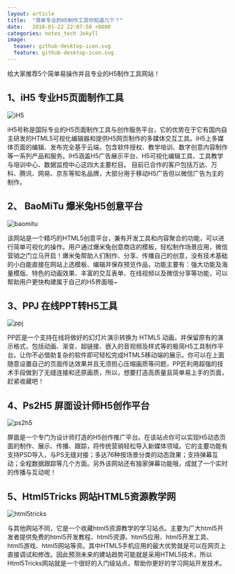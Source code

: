 ```yaml
---
layout: article
title:  "简单专业的H5制作工具你知道几个？"
date:   2018-01-22 22:07:50 +0800
categories: notes_tech Jekyll
image:
  teaser: github-desktop-icon.svg
  feature: github-desktop-icon.svg
---
```

给大家推荐5个简单易操作并且专业的H5制作工具网站！

## 1、iH5 专业H5页面制作工具
![iH5](https://pic3.zhimg.com/80/v2-95d310647ff13456a68e7d7c33f43207_hd.jpg)

iH5号称是国际专业的H5页面制作工具与创作服务平台，它的优势在于它有国内自主研发的HTML5可视化编辑器和提供H5网页制作的多媒体交互工具。iH5上多媒体页面的编辑、发布完全基于云端，包含软件授权、教学培训、数字创意内容制作等一系列产品和服务。IH5涵盖H5广告展示平台、H5可视化编辑工具、工具教学与培训中心、数据监控中心这四大主要栏目。 目前已合作的客户包括万达、万科、腾讯、网易、京东等知名品牌，大部分用于移动H5广告但以微信广告为主的制作。
## 2、 BaoMiTu 爆米兔H5创意平台

![baomitu](https://pic3.zhimg.com/80/v2-b2e98461158fd8e294425191c7057384_hd.jpg)

该网站是一个精巧的HTML5创意平台，兼有开发工具和内容聚合的功能，可以进行简单可视化的操作。用户通过爆米兔创意商店的模板，轻松制作场景应用，微信营销之门立马开启！爆米兔帮助人们制作、分享、传播自己的创意，没有技术基础的小白能直接在网站上选模板、编辑并保存预览作品，功能主要有：强大功能及海量模版、特色的动画效果、丰富的交互表单、在线视频以及微信分享等功能，可以帮助用户更快构建属于自己的H5界面哦~

## 3、PPJ 在线PPT转H5工具
![ppj](https://pic4.zhimg.com/80/v2-797f805ebaa178d1130efa56b43ef5bc_hd.jpg)

PP匠是一个支持在线将做好的幻灯片演示转换为 HTML5 动画，并保留原有的演示格式，包括动画、渐变、超链接、嵌入的音视频及样式等的极简H5工具制作平台。让你不必借助复杂的软件即可轻松完成HTML5移动端的展示。你可以在上面随意设置自己的页面传达效果并且无须担心压缩画质等问题，PP匠利用超强的技术手段做到了无缝连接和还原画质，所以，想要打造高质量且简单易上手的页面，赶紧收藏吧！

## 4、Ps2H5 屏面设计师H5创作平台

![ps2h5](https://pic3.zhimg.com/80/v2-03c20399ebc5def45c00dab6a47431a9_hd.jpg)

屏面是一个专门为设计师打造的H5创作推广平台。在该站点你可以实现H5动态页面的制作、展示、传播、跟踪，将传统营销轻松导入新媒体领域。它的主要功能有支持PSD导入，与PS无缝对接；多达76种按场景分类的动态效果；支持弹幕互动；全程数据跟踪等几个方面。另外该网站还有独家弹幕功能哦，成就了一个实时的传播与互动呢！

## 5、Html5Tricks 网站HTML5资源教学网
![html5tricks](https://pic2.zhimg.com/80/v2-7bcd8ab7b4a674daed506ccca9a2e109_hd.jpg)

与其他网站不同，它是一个收藏html5资源教学的学习站点。主要为广大html5开发者提供免费的html5开发教程、html5资源、html5应用、html5开发工具、html5游戏、html5网站等资。其中HTML5手机应用的最大优势就是可以在网页上直接调试和修改。因此预测未来的建站趋势可能就是采用HTML5技术，所以Html5Tricks网站就是一个很好的入门级站点，帮助你更好的学习网站开发技术。

